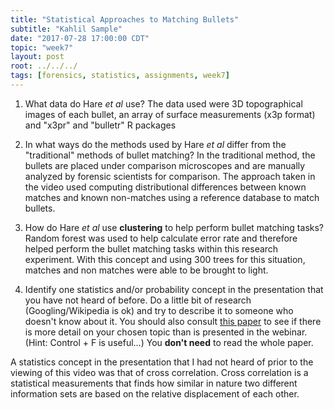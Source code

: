 ```yaml
---
title: "Statistical Approaches to Matching Bullets"
subtitle: "Kahlil Sample"
date: "2017-07-28 17:00:00 CDT"
topic: "week7"
layout: post
root: ../../../
tags: [forensics, statistics, assignments, week7]
---
```


1. What data do Hare *et al* use?
The data used were 3D topographical images of each bullet, an array of surface measurements (x3p format) and "x3pr" and "bulletr" R packages

2. In what ways do the methods used by Hare *et al* differ from the "traditional" methods of bullet matching?
In the traditional method, the bullets are placed under comparison microscopes and are manually analyzed by forensic scientists for comparison. The approach taken in the video used computing distributional differences between known matches and known non-matches using a reference database to match bullets.

3. How do Hare *et al* use **clustering** to help perform bullet matching tasks? 
Random forest was used to help calculate error rate and therefore helped perform the bullet matching tasks within this research experiment. With this concept and using 300 trees for this situation, matches and non matches were able to be brought to light.

4. Identify one statistics and/or probability concept in the presentation that you have not heard of before. Do a little bit of research (Googling/Wikipedia is ok) and try to describe it to someone who doesn't know about it. You should also consult [this paper](bulletmatchingpaper.pdf) to see if there is more detail on your chosen topic than is presented in the webinar. (Hint: Control + F is useful...) You **don't need** to read the whole paper.

A statistics concept in the presentation that I had not heard of prior to the viewing of this video was that of cross correlation. Cross correlation is a statistical measurements that finds how similar in nature two different information sets are based on the relative displacement of each other. 
